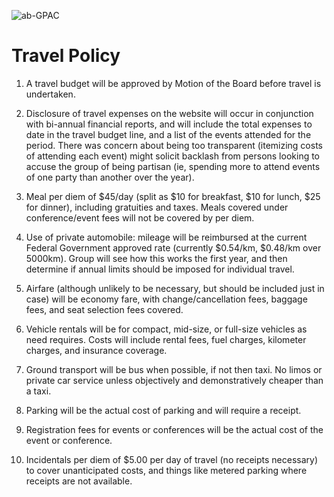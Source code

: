 ![ab-GPAC](ab-gpac.png)
# Travel Policy

1. A travel budget will be approved by Motion of the Board before travel is undertaken.

2. Disclosure of travel expenses on the website will occur in conjunction with bi-annual financial reports, and will include the total expenses to date in the travel budget line, and a list of the events attended for the period. There was concern about being too transparent (itemizing costs of attending each event) might solicit backlash from persons looking to accuse the group of being partisan (ie, spending more to attend events of one party than another over the year).

3. Meal per diem of $45/day (split as $10 for breakfast, $10 for lunch, $25 for dinner), including gratuities and taxes. Meals covered under conference/event fees will not be covered by per diem.

4. Use of private automobile: mileage will be reimbursed at the current Federal Government approved rate (currently $0.54/km, $0.48/km over 5000km). Group will see how this works the first year, and then determine if annual limits should be imposed for individual travel.

5. Airfare (although unlikely to be necessary, but should be included just in case) will be economy fare, with change/cancellation fees, baggage fees, and seat selection fees covered.

6. Vehicle rentals will be for compact, mid-size, or full-size vehicles as need requires. Costs will include rental fees, fuel charges, kilometer charges, and insurance coverage.

7. Ground transport will be bus when possible, if not then taxi. No limos or private car service unless objectively and demonstratively cheaper than a taxi.

8. Parking will be the actual cost of parking and will require a receipt.

9. Registration fees for events or conferences will be the actual cost of the event or conference.

10. Incidentals per diem of $5.00 per day of travel (no receipts necessary) to cover unanticipated costs, and things like metered parking where receipts are not available.
